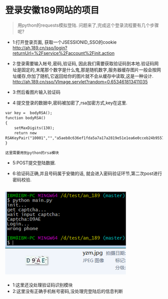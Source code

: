 # 登录安徽189网站的项目

> 用python的requests模拟登陆.
> 问题来了,完成这个登录流程要有几个步骤呢?

- 1:打开登录页面, 获取一个JSESSIONID_SSO的cookie
    http://ah.189.cn/sso/login?returnUrl=%2Fservice%2Faccount%2Finit.action
- 2:登录需要输入帐号,密码,验证码, 因此我们需要获取验证码到本地.验证码网址是固定的,末尾那个数字是什么鬼,那是随机数字,服务器缓存图片一般会按网址缓存,你加了随机,它返回给你的图片就不会从缓存中读取,这是一种设计.
    http://ah.189.cn/sso/VImage.servlet?random=0.653461813411035
- 3:然后看图片输入验证码

- 4:提交登录的数据中,密码被加密了,rsa加密方式,key在这里.
```//用来对密码进行加密
var key =  bodyRSA();   
function bodyRSA()   
{   
    setMaxDigits(130);   
    return new RSAKeyPair("10001","","a5aeb8c636ef1fda5a7a17a2819e51e1ea6e0cceb24b95574ae026536243524f322807df2531a42139389674545f4c596db162f6e6bbb26498baab074c036777");    
}
```
    这里需要用到python的rsa模块

- 5:POST提交登陆数据.

- 6:验证码正确,并且号码属于安徽的话, 就会进入密码验证环节,第二次post进行密码校验.
        
![test](https://github.com/challengeYY/ah_189/blob/master/TEST.PNG)
------------

- 1:这里还没处理验证码识别模块
- 2:这里没有正确手机帐号密码,没处理完登陆后的信息判断
